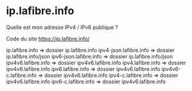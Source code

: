 # ip.lafibre.info
Quelle est mon adresse IPv4 / IPv6 publique ?

Code du site https://ip.lafibre.info/

ip.lafibre.info => dossier ip.lafibre.info
ipv4-json.lafibre.info => dossier ip.lafibre.info/json
ipv6-json.lafibre.info => dossier ip.lafibre.info/json
ipv4v6.lafibre.info => dossier ipv4v6.lafibre.info
ipv4.lafibre.info => dossier ipv4v6.lafibre.info
ipv6.lafibre.info => dossier ipv4v6.lafibre.info
ipv4v6-c.lafibre.info => dossier ipv4v6.lafibre.info
ipv4-c.lafibre.info => dossier ipv4v6.lafibre.info
ipv6-c.lafibre.info => dossier ipv4v6.lafibre.info
